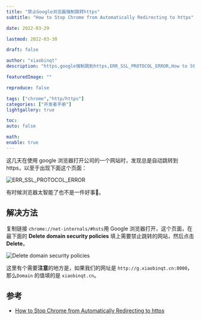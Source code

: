 ```yaml
---
title: "禁止Google浏览器强制跳转https"
subtitle: "How to Stop Chrome from Automatically Redirecting to https"

date: 2022-03-29

lastmod: 2022-03-30

draft: false

author: "xiaobinqt"
description: "https,google强制跳到https,ERR_SSL_PROTOCOL_ERROR,How to Stop Chrome from Automatically Redirecting to https"

featuredImage: ""

reproduce: false

tags: ["chrome","http/https"]
categories: ["开发者手册"]
lightgallery: true

toc:
auto: false

math:
enable: true
---
```


这几天在使用 google 浏览器打开公司的一个网站时，发现总是自动跳转到 https，以至于出现下面这个页面：

![ERR_SSL_PROTOCOL_ERROR](https://cdn.xiaobinqt.cn/xiaobinqt.io/20220330/3bc5e2df037f497fb589a7927540f8f5.png?imageView2/0/q/75|watermark/2/text/eGlhb2JpbnF0/font/dmlqYXlh/fontsize/1000/fill/IzVDNUI1Qg==/dissolve/52/gravity/SouthEast/dx/15/dy/15 'ERR_SSL_PROTOCOL_ERROR')

有时候浏览器太智能了也不是一件好事:rofl:。

## 解决方法

复制链接 `chrome://net-internals/#hsts`用 Google 浏览器打开，这个页面，在最下面的 **Delete domain security policies**
填上需要禁止跳转的网站，然后点击**Delete**。

![Delete domain security policies](https://cdn.xiaobinqt.cn/xiaobinqt.io/20220330/1dfabae20c7d4e3fb31303c1f99334fa.png?imageView2/0/q/75|watermark/2/text/eGlhb2JpbnF0/font/dmlqYXlh/fontsize/1000/fill/IzVDNUI1Qg==/dissolve/52/gravity/SouthEast/dx/15/dy/15 'Delete domain security policies')

这里有个需要**注意**的地方是，如果我们的网址是 `http://g.xiaobinqt.cn:8000`，那么`Domain` 的值填的是 `xiaobinqt.cn`。

## 参考

+ [How to Stop Chrome from Automatically Redirecting to https](https://howchoo.com/chrome/stop-chrome-from-automatically-redirecting-https)
